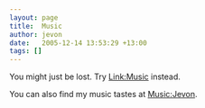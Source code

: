 ```yaml
---
layout: page
title:  Music
author: jevon
date:   2005-12-14 13:53:29 +13:00
tags: []
---
```


You might just be lost. Try [Link:Music](link-music.md) instead.

You can also find my music tastes at [Music:Jevon](music-jevon.md).
